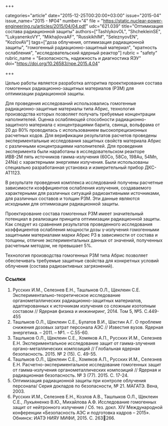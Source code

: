 +++

categories="article"
date="2015-12-25T00:20:00+03:00"
issue="2015-04"
issue_name="2015 - №04"
number="4"
file = "https://static.nuclear-power-engineering.ru/articles/2015/04/04.pdf"
udc="621.039"
title="Оптимизация состава радиационной защиты"
authors=["TashlykovOL", "ShchekleinSE", "LukyanenkoVY", "MikhajlovaAF", "RusskikhIM", "SeleznyovEN", "KozlovAV"]
tags=["доза облучения, оптимизация радиационной защиты", "гомогенный радиационно-защитный материал", "кратность ослабления", "исследовательский ядерный реактор"]
rubric = "safety"
rubric_name = "Безопасность, надежность и диагностика ЯЭУ"
doi="https://doi.org/10.26583/npe.2015.4.04"

+++

Целью работы является разработка алгоритма проектирования состава гомогенных радиационно-защитных материалов (РЗМ) для оптимизации радиационной защиты.

Для проведения исследований использовались гомогенные радиационно-защитные материалы типа Абрис, технология производства которых позволяет получать требуемые концентрации наполнителей. Оценка ослабляющей способности радиационно-защитного материала с концентрациями барита, свинца, вольфрама от 20 до 80% проводилась с использованием высокопрецизионных расчетных кодов. Для верификации результатов расчетов проведены экспериментальные исследования защитных свойств материала Абрис с различными концентрациями наполнителей. Для проведения эксперимента были наработаны в исследовательском реакторе ИВВ-2М пять источников гамма-излучения (60Co, 58Co, 198Au, 54Mn, 24Na) с характерными энергиями излучения. Были использованы специально разработанная установка и измерительный прибор ДКС-АТ1123.

В результате проведения комплекса исследований получены расчетные зависимости коэффициентов ослабления излучения, создаваемого характерными для различных ситуаций радиоактивными источниками, для различных составов и толщин РЗМ. Эти данные являются исходными для оптимизации радиационной защиты.

Проектирование состава гомогенных РЗМ имеет значительный потенциал в реализации принципа оптимизации радиационной защиты. Как следует из сравнения результатов проведенного исследования коэффициентов ослабления мощности дозы γ-излучения гомогенными защитными материалами марки Абрис РЗ в зависимости от состава и толщины, отличие экспериментальных данных от значений, полученных расчетным методом, не превышает 5%.

Технология производства гомогенных РЗМ типа Абрис позволяет обеспечивать требуемые защитные свойства для конкретных условий облучения (состава радиоактивных загрязнений).


### Ссылки

1. Русских И.М., Селезнев Е.Н., Ташлыков О.Л., Щеклеин С.Е. Экспериментально-теоретическое исследование органометаллических радиационно-защитных материалов, адаптированных к источникам излучения со сложным изотопным составом // Ядерная физика и инжиниринг, 2014. Том 5, №5. С.449-455
2. Ташлыков О.Л., Щеклеин С.Е., Булатов В.И., Шастин А.Г. О проблеме снижения дозовых затрат персонала АЭС // Известия вузов. Ядерная энергетика. – 2011. – №1. – С.55-60.
3. Ташлыков О.Л., Щеклеин С.Е., Хомяков А.П., Русских И.М., Селезнев Е.Н. Экспериментальное исследование защит от гамма-злучения органо-металлических композиций // Глобальная ядерная безопасность. 2015. № 2 (15). С. 49-55.
4. Ташлыков О.Л., Щеклеин С.Е., Хомяков А.П., Русских И.М., Селезнев Е.Н. Расчетно-экспериментальное исследование гомогенных защит от гамма-излучения органометаллических композиций // Ядерная и радиационная безопасность. № 3 (77). 2015. С. 17-24.
5. Оптимизация радиационной защиты при контроле облучения персонала/ Серия докладов по безопасности, № 21. МАГАТЭ. Вена, 2003.
6. Русских И.М., Селезнев Е.Н., Козлов А.В., Ташлыков О.Л., Щеклеин С.Е., Лукьяненко В.Ю., Михайлова А.Ф. Исследование гомогенных защит от нейтронного излучения / Сб. тез. докл. XIV Международной конференции «Безопасность АЭС и подготовка кадров – 2015». Обнинск: ИАТЭ НИЯУ МИФИ, 2015. С. 263266.
